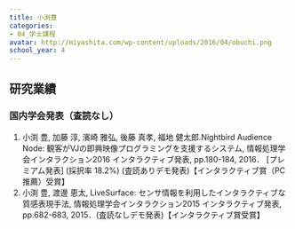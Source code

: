 ```yaml
---
title: 小渕豊
categories:
- 04_学士課程
avatar: http://miyashita.com/wp-content/uploads/2016/04/obuchi.png
school_year: 4
---
```


## 研究業績
### 国内学会発表（査読なし）
1. 小渕 豊, 加藤 淳, 濱崎 雅弘, 後藤 真孝, 福地 健太郎.Nightbird Audience Node: 観客がVJの即興映像プログラミングを支援するシステム, 情報処理学会インタラクション2016 インタラクティブ発表, pp.180-184, 2016． \[プレミアム発表] (採択率 18.2%) (査読ありデモ発表)【インタラクティブ賞（PC推薦）受賞】
2. 小渕 豊, 渡邊 恵太, LiveSurface: センサ情報を利用したインタラクティブな質感表現手法, 情報処理学会インタラクション2015 インタラクティブ発表, pp.682-683, 2015．(査読なしデモ発表)【インタラクティブ賞受賞】
